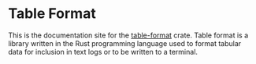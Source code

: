 # Table Format

This is the documentation site for the
[table-format](https://crates.io/crates/table-format) crate. Table format is a
library written in the Rust programming language used to format tabular data
for inclusion in text logs or to be written to a terminal.


